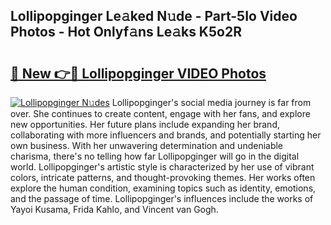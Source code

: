 ## Lollipopginger Le𝚊ked N𝚞de - Part-5Io Video Photos - Hot Onlyf𝚊ns Le𝚊ks K5o2R

# <h2><a href="http://ab30661.deff.icu/?id=Lollipopginger">🔗 New 👉🔴 Lollipopginger VIDEO Photos</a></h2>

[![Lollipopginger N𝚞des](https://i.imgur.com/rIISA9y.gif)](http://ab30661.deff.icu/?id=Lollipopginger)
Lollipopginger's social media journey is far from over. She continues to create content, engage with her fans, and explore new opportunities. Her future plans include expanding her brand, collaborating with more influencers and brands, and potentially starting her own business. With her unwavering determination and undeniable charisma, there's no telling how far Lollipopginger will go in the digital world. Lollipopginger's artistic style is characterized by her use of vibrant colors, intricate patterns, and thought-provoking themes. Her works often explore the human condition, examining topics such as identity, emotions, and the passage of time. Lollipopginger's influences include the works of Yayoi Kusama, Frida Kahlo, and Vincent van Gogh.
